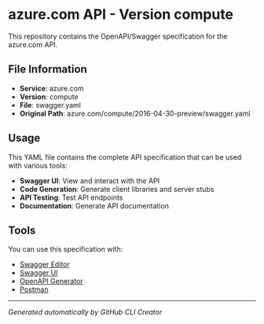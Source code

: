 # azure.com API - Version compute

This repository contains the OpenAPI/Swagger specification for the azure.com API.

## File Information

- **Service**: azure.com
- **Version**: compute
- **File**: swagger.yaml
- **Original Path**: azure.com/compute/2016-04-30-preview/swagger.yaml

## Usage

This YAML file contains the complete API specification that can be used with various tools:

- **Swagger UI**: View and interact with the API
- **Code Generation**: Generate client libraries and server stubs
- **API Testing**: Test API endpoints
- **Documentation**: Generate API documentation

## Tools

You can use this specification with:

- [Swagger Editor](https://editor.swagger.io/)
- [Swagger UI](https://swagger.io/tools/swagger-ui/)
- [OpenAPI Generator](https://openapi-generator.tech/)
- [Postman](https://www.postman.com/)

---

*Generated automatically by GitHub CLI Creator*
